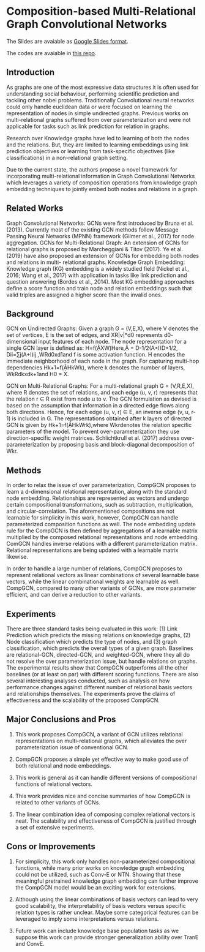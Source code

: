 # Composition-based Multi-Relational Graph Convolutional Networks

The Slides are avaiable as [Google Slides format](https://github.com/malllabiisc/CompGCN).

The codes are avaiable in [this repo](https://github.com/malllabiisc/CompGCN).

## Introduction

As graphs are one of the most expressive data structures it is often used for understanding social behaviour, performing scientific prediction and tackling other nobel problems. Traditionally  Convolutional neural networks could only handle euclidean data or were focused on learning the representation of nodes in simple undirected graphs. Previous works on multi-relational graphs suffered from over parameterization and were not applicable for tasks such as link prediction for relation in graphs.

Research over Knowledge graphs have led to learning of both the nodes and the relations.  But, they are limited to learning embeddings using link prediction objectives or learning from task-specific objectives (like classifications) in a non-relational graph setting.

Due to the current state, the authors propose a novel framework for incorporating multi-relational information in Graph Convolutional Networks which leverages a variety of composition operations from knowledge graph embedding techniques to jointly embed both nodes and relations in a graph.

## Related Works

Graph Convolutional Networks: GCNs were first introduced by Bruna et al. (2013). Currently most of the existing GCN methods follow Message Passing Neural Networks (MPNN) framework (Gilmer et al., 2017) for node aggregation.
GCNs for Multi-Relational Graph: An extension of GCNs for relational graphs is proposed by Marcheggiani & Titov (2017). Ye et al. (2019) have also proposed an extension of GCNs for embedding both nodes and relations in multi- relational graphs.
Knowledge Graph Embedding: Knowledge graph (KG) embedding is a widely studied field (Nickel et al., 2016; Wang et al., 2017) with application in tasks like link prediction and question answering (Bordes et al., 2014). Most KG embedding approaches define a score function and train node and relation embeddings such that valid triples are assigned a higher score than the invalid ones.

## Background

GCN on Undirected Graphs: Given a graph G = (V,E,X), where V denotes the set of vertices, E is the set of edges, and  XR|v|*d0 represents d0- dimensional input features of each node. The node representation for a single GCN layer is defined as: H=f(ẬXW)Here,Ậ = D-1/2(A+I)D+1/2,  Dii=∑j(A+I)ij ,WRd0xd1and f is some activation function. H encodes the immediate neighborhood of each node in the graph. For capturing multi-hop dependencies Hk+1=f(ẬHkWk), where k denotes the number of layers, WkRdkxdk+1and H0 = X.

GCN on Multi-Relational Graphs: For a multi-relational graph G = (V,R,E,X), where R denotes the set of relations, and each edge (u, v, r) represents that the relation r ∈ R exist from node u to v. The GCN formulation as devised is based on the assumption that information in a directed edge flows along both directions. Hence, for each edge (u, v, r) ∈ E, an inverse edge (v, u, r-1) is included in G. The representations obtained after k layers of directed GCN is given by Hk+1=f(ẬHkWrk),where Wkrdenotes the relation specific parameters of the model. To prevent over-parameterization they use direction-specific weight matrices. Schlichtkrull et al. (2017) address over- parameterization by proposing basis and block-diagonal decomposition of Wkr.


## Methods

In order to relax the issue of over parameterization, CompGCN proposes to learn a d-dimensional relational representation, along with the standard node embedding. Relationships are represented as vectors and undergo certain compositional transformations, such as subtraction, multiplication, and circular-correlation. The aforementioned compositions are not learnable for simplicity in this work, however, CompGCN can handle parameterized composition functions as well. The node embedding update rule for the CompGCN is then defined by aggregations of a learnable matrix multiplied by the composed relational representations and node embedding. ComGCN handles inverse relations with a different parameterization matrix. Relational representations are being updated with a learnable matrix likewise.

In order to handle a large number of relations, CompGCN proposes to represent relational vectors as linear combinations of several learnable base vectors, while the linear combinational weights are learnable as well. CompGCN, compared to many other variants of GCNs, are more parameter efficient, and can derive a reduction to other variants.

## Experiments

There are three standard tasks being evaluated in this work: (1) Link Prediction which predicts the missing relations on knowledge graphs, (2) Node classification which predicts the type of nodes, and (3) graph classification, which predicts the overall types of a given graph. Baselines are relational-GCN, directed-GCN, and weighted-GCN, where they all do not resolve the over parameterization issue, but handle relations on graphs. The experimental results show that CompGCN outperforms all the other baselines (or at least on par) with different scoring functions. There are also several interesting analyses conducted, such as analysis on how performance changes against different number of relational basis vectors and relationships themselves.
The experiments prove the claims of effectiveness and the scalability of the proposed CompGCN.

## Major Conclusions and Pros

1. This work proposes CompGCN, a variant of GCN utilizes relational representations on multi-relational graphs, which alleviates the over parameterization issue of conventional GCN.

2. CompGCN proposes a simple yet effective way to make good use of both relational and node embeddings.

3. This work is general as it can handle different versions of compositional functions of relational vectors.

4. This work provides nice and concise summaries of how CompGCN is related to other variants of GCNs.

5. The linear combination idea of composing complex relational vectors is neat.
The scalability and effectiveness of CompGCN is justified through a set of extensive 
experiments.

## Cons or Improvements

1. For simplicity, this work only handles non-parameterized compositional functions, while many prior works on knowledge graph embedding could not be utilized, such as Conv-E or NTN. Showing that these meaningful pretrained knowledge graph embedding can further improve the CompGCN model would be an exciting work for extensions.

2. Although using the linear combinations of basis vectors can lead to very good scalability, the interpretability of basis vectors versus specific relation types is rather unclear. Maybe some categorical features can be leveraged to imply some interpretations versus relations.

3. Future work can include knowledge base population tasks as we suppose this work can provide stronger generalization ability over TranE and ConvE.